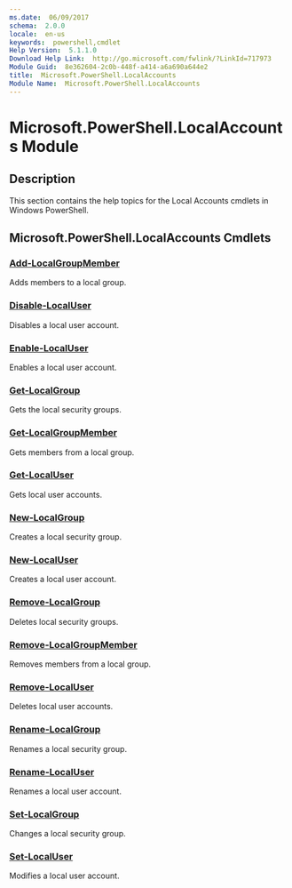 ```yaml
---
ms.date:  06/09/2017
schema:  2.0.0
locale:  en-us
keywords:  powershell,cmdlet
Help Version:  5.1.1.0
Download Help Link:  http://go.microsoft.com/fwlink/?LinkId=717973
Module Guid:  8e362604-2c0b-448f-a414-a6a690a644e2
title:  Microsoft.PowerShell.LocalAccounts
Module Name:  Microsoft.PowerShell.LocalAccounts
---
```


# Microsoft.PowerShell.LocalAccounts Module
## Description
This section contains the help topics for the Local Accounts cmdlets in Windows PowerShell.

## Microsoft.PowerShell.LocalAccounts Cmdlets

### [Add-LocalGroupMember](Add-LocalGroupMember.md)

Adds members to a local group.

### [Disable-LocalUser](Disable-LocalUser.md)

Disables a local user account.

### [Enable-LocalUser](Enable-LocalUser.md)

Enables a local user account.

### [Get-LocalGroup](Get-LocalGroup.md)

Gets the local security groups.

### [Get-LocalGroupMember](Get-LocalGroupMember.md)

Gets members from a local group.

### [Get-LocalUser](Get-LocalUser.md)

Gets local user accounts.

### [New-LocalGroup](New-LocalGroup.md)

Creates a local security group.

### [New-LocalUser](New-LocalUser.md)

Creates a local user account.

### [Remove-LocalGroup](Remove-LocalGroup.md)

Deletes local security groups.

### [Remove-LocalGroupMember](Remove-LocalGroupMember.md)

Removes members from a local group.

### [Remove-LocalUser](Remove-LocalUser.md)

Deletes local user accounts.

### [Rename-LocalGroup](Rename-LocalGroup.md)

Renames a local security group.

### [Rename-LocalUser](Rename-LocalUser.md)

Renames a local user account.

### [Set-LocalGroup](Set-LocalGroup.md)

Changes a local security group.

### [Set-LocalUser](Set-LocalUser.md)

Modifies a local user account.

